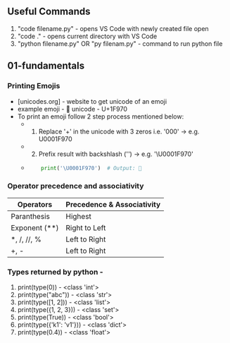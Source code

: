 ## Useful Commands

1. "code filename.py" - opens VS Code with newly created file open
2. "code ." - opens current directory with VS Code
3. "python filename.py" OR "py filenam.py" - command to run python file


## 01-fundamentals

### Printing Emojis

- [unicodes.org] - website to get unicode of an emoji
- example emoji - 🥰 unicode - U+1F970
- To print an emoji follow 2 step process mentioned below:
  - 1. Replace '+' in the unicode with 3 zeros i.e. '000' -> e.g. U0001F970
  - 2. Prefix result with backshlash ('\') -> e.g. '\U0001F970'
  - ```py 
        print('\U0001F970')  # Output: 🥰
    ```


### Operator precedence and associativity

|Operators|Precedence & Associativity |
|--|--|
|Paranthesis|Highest|
|Exponent (**)|Right to Left|
|*, /, //, %|Left to Right|
|+, -|Left to Right|


### Types returned by python -

1. print(type(0)) - <class 'int'>
2. print(type("abc")) - <class 'str'>
3. print(type([1, 2])) - <class 'list'>
4. print(type({1, 2, 3})) - <class 'set'>
5. print(type(True)) - <class 'bool'>
6. print(type({'k1': 'v1'})) - <class 'dict'>
7. print(type(0.4)) - <class 'float'>